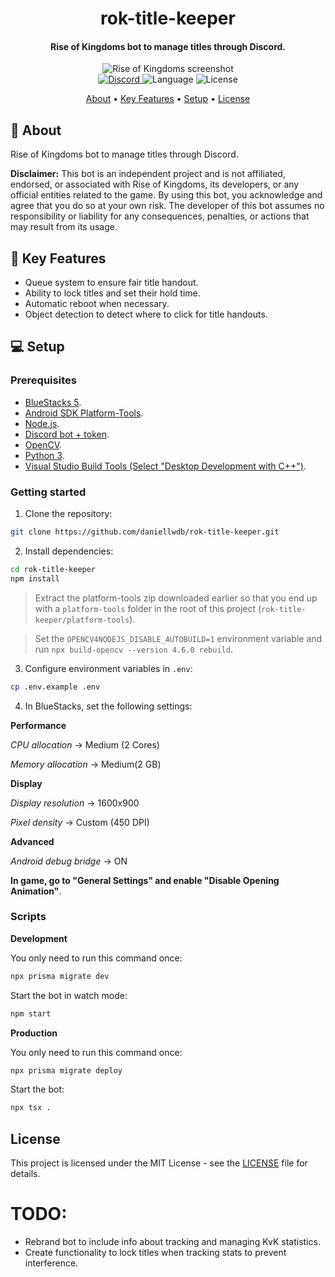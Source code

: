 <div align="center">
  <h1>rok-title-keeper</h1>
  <h4>
    Rise of Kingdoms bot to manage titles through Discord.
  </h4>
  <img src="./docs/images/demo.gif" alt="Rise of Kingdoms screenshot" />
</div>

<div align="center">
  <a href="https://discord.com/users/405778045941841923">
    <img
      src="https://img.shields.io/badge/DISCORD-PAID_SUPPORT-5865F2?style=for-the-badge"
      alt="Discord"
    />
  </a>
  <img
    src="https://img.shields.io/github/languages/top/daniellwdb/rok-title-keeper?style=for-the-badge"
    alt="Language"
  />
  <img
    src="https://img.shields.io/github/license/daniellwdb/rok-title-keeper?style=for-the-badge"
    alt="License"
  />
</div>

<p align="center">
  <a href="#-about">About</a> • 
  <a href="#-key-features">Key Features</a> •
  <a href="#-setup">Setup</a> •
  <a href="#license">License</a>
</p>

## 🤖 About

Rise of Kingdoms bot to manage titles through Discord.

**Disclaimer:** This bot is an independent project and is not affiliated, endorsed, or associated with Rise of Kingdoms, its developers, or any official entities related to the game. By using this bot, you acknowledge and agree that you do so at your own risk. The developer of this bot assumes no responsibility or liability for any consequences, penalties, or actions that may result from its usage.

## 🔑 Key Features

- Queue system to ensure fair title handout.
- Ability to lock titles and set their hold time.
- Automatic reboot when necessary.
- Object detection to detect where to click for title handouts.

## 💻 Setup

### Prerequisites

- [BlueStacks 5](https://cdn3.bluestacks.com/downloads/windows/nxt/5.4.100.1026/0129e8eb74f84fc396a1500329365a09/BlueStacksMicroInstaller_5.4.100.1026_native.exe?filename=BlueStacksMicroInstaller_5.4.100.1026_native_5ffb0694218e1b99e7000bed6dcbe547_0.exe).
- [Android SDK Platform-Tools](https://dl.google.com/android/repository/platform-tools_r31.0.3-windows.zip).
- [Node.js](https://nodejs.org/en).
- [Discord bot + token](https://discordjs.guide/preparations/setting-up-a-bot-application.html#setting-up-a-bot-application).
- [OpenCV](https://sourceforge.net/projects/opencvlibrary/).
- [Python 3](https://apps.microsoft.com/store/detail/python-311/9NRWMJP3717K).
- [Visual Studio Build Tools (Select "Desktop Development with C++")](https://visualstudio.microsoft.com/thank-you-downloading-visual-studio/?sku=BuildTools).

### Getting started

1. Clone the repository:

```bash
git clone https://github.com/daniellwdb/rok-title-keeper.git
```

2. Install dependencies:

```bash
cd rok-title-keeper
npm install
```

> Extract the platform-tools zip downloaded earlier so that you end up with a `platform-tools` folder in the root of this project (`rok-title-keeper/platform-tools`).

> Set the `OPENCV4NODEJS_DISABLE_AUTOBUILD=1` environment variable and run `npx build-opencv --version 4.6.0 rebuild`.

3. Configure environment variables in `.env`:

```bash
cp .env.example .env
```

4. In BlueStacks, set the following settings:

**Performance**

_CPU allocation_ -> Medium (2 Cores)

_Memory allocation_ -> Medium(2 GB)

**Display**

_Display resolution_ -> 1600x900

_Pixel density_ -> Custom (450 DPI)

**Advanced**

_Android debug bridge_ -> ON

**In game, go to "General Settings" and enable "Disable Opening Animation"**.

### Scripts

**Development**

You only need to run this command once:

```bash
npx prisma migrate dev
```

Start the bot in watch mode:

```bash
npm start
```

**Production**

You only need to run this command once:

```bash
npx prisma migrate deploy
```

Start the bot:

```bash
npx tsx .
```

## License

This project is licensed under the MIT License - see the [LICENSE](LICENSE) file for details.

# TODO:

- Rebrand bot to include info about tracking and managing KvK statistics.
- Create functionality to lock titles when tracking stats to prevent interference.
